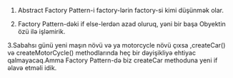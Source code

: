 1. Abstract Factory Pattern-i factory-lərin factory-si kimi düşünmək olar.

2. Factory Pattern-dəki  if else-lerdən azad oluruq, yəni bir başa Obyektin özü ilə işləmirik.

3.Sabahsı günü yeni maşın növü və ya motorcycle növü çıxsa ,createCar() və createMotorCycle() 
methodlarında heç bir dəyişikliyə ehtiyac qalmayacaq.Amma Factory Pattern-də biz createCar methoduna 
yeni if əlavə etməli idik.